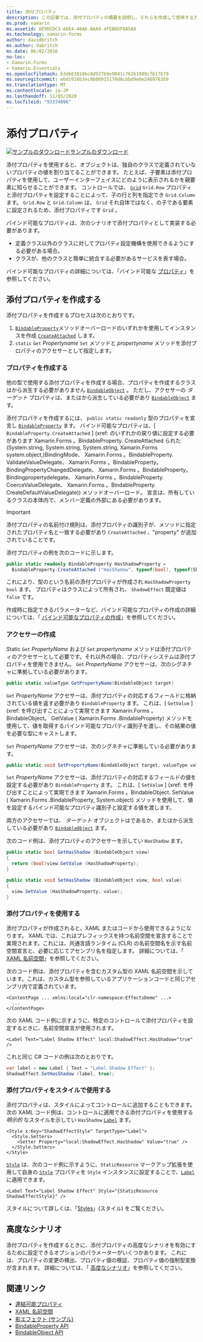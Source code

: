 ```yaml
---
title: 添付プロパティ
description: この記事では、添付プロパティの概要を説明し、それらを作成して使用する方法を示します。
ms.prod: xamarin
ms.assetid: 6E9DCDC3-A0E4-46A6-BAA9-4FEB6DF8A5A8
ms.technology: xamarin-forms
author: davidbritch
ms.author: dabritch
ms.date: 06/02/2016
no-loc:
- Xamarin.Forms
- Xamarin.Essentials
ms.openlocfilehash: b3db63018bc8d927b9e9041c762b1989cfb17679
ms.sourcegitcommit: ebdc016b3ec0b06915170d0cbbd9e0e2469763b9
ms.translationtype: MT
ms.contentlocale: ja-JP
ms.lasthandoff: 11/05/2020
ms.locfileid: "93374096"
---
```

# <a name="attached-properties"></a>添付プロパティ

[![サンプルのダウンロード](~/media/shared/download.png)サンプルのダウンロード](/samples/xamarin/xamarin-forms-samples/effects-shadoweffect)


添付プロパティを使用すると、オブジェクトは、独自のクラスで定義されていないプロパティの値を割り当てることができます。 たとえば、子要素は添付プロパティを使用して、ユーザーインターフェイスにどのように表示されるかを親要素に知らせることができます。 コントロールでは、 [`Grid`](xref:Xamarin.Forms.Grid) `Grid.Row` プロパティと添付プロパティを設定することによって、子の行と列を指定でき `Grid.Column` ます。 `Grid.Row` と `Grid.Column` は、 `Grid` それ自体ではなく、の子である要素に設定されるため、添付プロパティです `Grid` 。

バインド可能なプロパティは、次のシナリオで添付プロパティとして実装する必要があります。

- 定義クラス以外のクラスに対してプロパティ設定機構を使用できるようにする必要がある場合。
- クラスが、他のクラスと簡単に統合する必要があるサービスを表す場合。

バインド可能なプロパティの詳細については、「バインド可能な [プロパティ](~/xamarin-forms/xaml/bindable-properties.md)」を参照してください。

## <a name="create-an-attached-property"></a>添付プロパティを作成する

添付プロパティを作成するプロセスは次のとおりです。

1. [`BindableProperty`](xref:Xamarin.Forms.BindableProperty)メソッドオーバーロードのいずれかを使用してインスタンスを作成 [`CreateAttached`](xref:Xamarin.Forms.BindableProperty.CreateAttached*) します。
1. `static` `Get` *Propertyname* `Set` メソッドと *propertyname* メソッドを添付プロパティのアクセサーとして指定します。

### <a name="create-a-property"></a>プロパティを作成する

他の型で使用する添付プロパティを作成する場合、プロパティを作成するクラスはから派生する必要がありません [`BindableObject`](xref:Xamarin.Forms.BindableObject) 。 ただし、アクセサーの *ターゲット* プロパティは、またはから派生している必要があり [`BindableObject`](xref:Xamarin.Forms.BindableObject) ます。

添付プロパティを作成するには、 `public static readonly` 型のプロパティを宣言し [`BindableProperty`](xref:Xamarin.Forms.BindableProperty) ます。 バインド可能なプロパティは、[ `BindableProperty.CreateAttached` ] (xref: のいずれかの戻り値に設定する必要があります Xamarin.Forms 。BindableProperty. CreateAttached られた (System.string, System.string, System.string, Xamarin.Forms system.object,)BindingMode、 Xamarin.Forms 。BindableProperty. ValidateValueDelegate、 Xamarin.Forms 。BindableProperty。 BindingPropertyChangedDelegate、 Xamarin.Forms 。BindableProperty。 Bindingpropertydelegate、 Xamarin.Forms 。BindableProperty. CoerceValueDelegate、 Xamarin.Forms 。BindableProperty. CreateDefaultValueDelegate)) メソッドオーバーロード。 宣言は、所有しているクラスの本体内で、メンバー定義の外部にある必要があります。

> [!IMPORTANT]
> 添付プロパティの名前付け規則は、添付プロパティの識別子が、メソッドに指定されたプロパティ名と一致する必要があり `CreateAttached` 、"property" が追加されていることです。

添付プロパティの例を次のコードに示します。

```csharp
public static readonly BindableProperty HasShadowProperty =
  BindableProperty.CreateAttached ("HasShadow", typeof(bool), typeof(ShadowEffect), false);
```

これにより、型のという名前の添付プロパティが作成され `HasShadowProperty` `bool` ます。 プロパティはクラスによって所有され、 `ShadowEffect` 既定値は `false` です。

作成時に指定できるパラメーターなど、バインド可能なプロパティの作成の詳細については、「 [バインド可能なプロパティの作成](~/xamarin-forms/xaml/bindable-properties.md#consume-a-bindable-property)」を参照してください。

### <a name="create-accessors"></a>アクセサーの作成

Static `Get` *PropertyName* および `Set` *propertyname* メソッドは添付プロパティのアクセサーとして必要です。それ以外の場合、プロパティシステムは添付プロパティを使用できません。 `Get` *PropertyName* アクセサーは、次のシグネチャに準拠している必要があります。

```csharp
public static valueType GetPropertyName(BindableObject target)
```

`Get` *PropertyName* アクセサーは、添付プロパティの対応するフィールドに格納されている値を返す必要があり `BindableProperty` ます。 これは、[ `GetValue` ] (xref: を呼び出すことによって実現できます Xamarin.Forms 。BindableObject。 GetValue ( Xamarin.Forms .BindableProperty) メソッドを使用して、値を取得するバインド可能なプロパティ識別子を渡し、その結果の値を必要な型にキャストします。

`Set` *PropertyName* アクセサーは、次のシグネチャに準拠している必要があります。

```csharp
public static void SetPropertyName(BindableObject target, valueType value)
```

`Set` *PropertyName* アクセサーは、添付プロパティの対応するフィールドの値を設定する必要があり `BindableProperty` ます。 これは、[ `SetValue` ] (xref: を呼び出すことによって実現できます Xamarin.Forms 。BindableObject. SetValue ( Xamarin.Forms .BindableProperty, System.object) メソッドを使用して、値を設定するバインド可能なプロパティ識別子と設定する値を渡します。

両方のアクセサーでは、 *ターゲット* オブジェクトはであるか、またはから派生している必要があり [`BindableObject`](xref:Xamarin.Forms.BindableObject) ます。

次のコード例は、添付プロパティのアクセサーを示してい `HasShadow` ます。

```csharp
public static bool GetHasShadow (BindableObject view)
{
  return (bool)view.GetValue (HasShadowProperty);
}

public static void SetHasShadow (BindableObject view, bool value)
{
  view.SetValue (HasShadowProperty, value);
}
```

### <a name="consume-an-attached-property"></a>添付プロパティを使用する

添付プロパティが作成されると、XAML またはコードから使用できるようになります。 XAML では、これはプレフィックスを持つ名前空間を宣言することで実現されます。これには、共通言語ランタイム (CLR) の名前空間名を示す名前空間宣言と、必要に応じてアセンブリ名を指定します。 詳細については、「 [XAML 名前空間](~/xamarin-forms/xaml/namespaces.md)」を参照してください。

次のコード例は、添付プロパティを含むカスタム型の XAML 名前空間を示しています。これは、カスタム型を参照しているアプリケーションコードと同じアセンブリ内で定義されています。

```xaml
<ContentPage ... xmlns:local="clr-namespace:EffectsDemo" ...>
  ...
</ContentPage>
```

次の XAML コード例に示すように、特定のコントロールで添付プロパティを設定するときに、名前空間宣言が使用されます。

```xaml
<Label Text="Label Shadow Effect" local:ShadowEffect.HasShadow="true" />
```

これと同じ C# コードの例は次のとおりです。

```csharp
var label = new Label { Text = "Label Shadow Effect" };
ShadowEffect.SetHasShadow (label, true);
```

### <a name="consume-an-attached-property-with-a-style"></a>添付プロパティをスタイルで使用する

添付プロパティは、スタイルによってコントロールに追加することもできます。 次の XAML コード例は、コントロールに適用できる添付プロパティを使用する *明示的* なスタイルを示してい `HasShadow` [`Label`](xref:Xamarin.Forms.Label) ます。

```xaml
<Style x:Key="ShadowEffectStyle" TargetType="Label">
  <Style.Setters>
    <Setter Property="local:ShadowEffect.HasShadow" Value="true" />
  </Style.Setters>
</Style>
```

[`Style`](xref:Xamarin.Forms.Style) は、次のコード例に示すように、`StaticResource` マークアップ拡張を使用して自身の [`Style`](xref:Xamarin.Forms.NavigableElement.Style) プロパティを `Style` インスタンスに設定することで、[`Label`](xref:Xamarin.Forms.Label) に適用できます。

```xaml
<Label Text="Label Shadow Effect" Style="{StaticResource ShadowEffectStyle}" />
```

スタイルについて詳しくは、「[Styles](~/xamarin-forms/user-interface/styles/index.md)」(スタイル) をご覧ください。

## <a name="advanced-scenarios"></a>高度なシナリオ

添付プロパティを作成するときに、添付プロパティの高度なシナリオを有効にするために設定できるオプションのパラメーターがいくつかあります。 これには、プロパティの変更の検出、プロパティ値の検証、プロパティ値の強制型変換が含まれます。 詳細については、「 [高度なシナリオ](~/xamarin-forms/xaml/bindable-properties.md#advanced-scenarios)」を参照してください。

## <a name="related-links"></a>関連リンク

- [連結可能プロパティ](~/xamarin-forms/xaml/bindable-properties.md)
- [XAML 名前空間](~/xamarin-forms/xaml/namespaces.md)
- [影エフェクト (サンプル)](/samples/xamarin/xamarin-forms-samples/effects-shadoweffect)
- [BindableProperty API](xref:Xamarin.Forms.BindableProperty)
- [BindableObject API](xref:Xamarin.Forms.BindableObject)